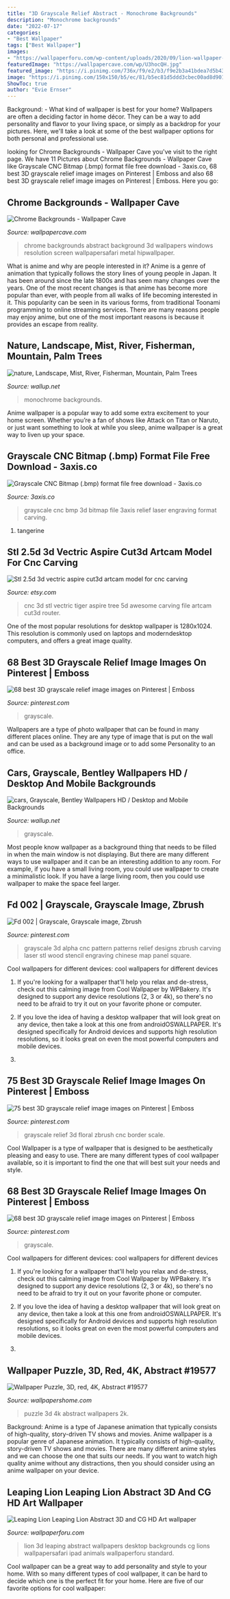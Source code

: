 ```yaml
---
title: "3D Grayscale Relief Abstract - Monochrome Backgrounds"
description: "Monochrome backgrounds"
date: "2022-07-17"
categories:
- "Best Wallpaper"
tags: ["Best Wallpaper"]
images:
- "https://wallpaperforu.com/wp-content/uploads/2020/09/lion-wallpaper-200910144637231920x1200.jpg"
featuredImage: "https://wallpapercave.com/wp/U3hocQH.jpg"
featured_image: "https://i.pinimg.com/736x/f9/e2/b3/f9e2b3a41bdea7d5b43fd03d707a66c9.jpg"
image: "https://i.pinimg.com/150x150/b5/ec/81/b5ec81d5ddd3cbec00ad8d9012ab5850.jpg"
ShowToc: true
author: "Evie Ernser"
---
```



Background: - What kind of wallpaper is best for your home?
Wallpapers are often a deciding factor in home décor. They can be a way to add personality and flavor to your living space, or simply as a backdrop for your pictures. Here, we'll take a look at some of the best wallpaper options for both personal and professional use.

	

		
looking for Chrome Backgrounds - Wallpaper Cave you've visit to the right page. We have 11 Pictures about Chrome Backgrounds - Wallpaper Cave like Grayscale CNC Bitmap (.bmp) format file free download - 3axis.co, 68 best 3D grayscale relief image images on Pinterest | Emboss and also 68 best 3D grayscale relief image images on Pinterest | Emboss. Here you go:
		
    
## Chrome Backgrounds - Wallpaper Cave

<img loading=lazy src="https://wallpapercave.com/wp/U3hocQH.jpg" onerror="this.onerror=null;this.src='https://tse1.mm.bing.net/th?id=OIP.78LqwE8BHKCcYqXUIcVrMwHaEK&amp;pid=15.1';" alt="Chrome Backgrounds - Wallpaper Cave">

_Source: wallpapercave.com_

>chrome backgrounds abstract background 3d wallpapers windows resolution screen wallpapersafari metal hipwallpaper. 

	

What is anime and why are people interested in it?
Anime is a genre of animation that typically follows the story lines of young people in Japan. It has been around since the late 1800s and has seen many changes over the years. One of the most recent changes is that anime has become more popular than ever, with people from all walks of life becoming interested in it. This popularity can be seen in its various forms, from traditional Toonami programming to online streaming services. There are many reasons people may enjoy anime, but one of the most important reasons is because it provides an escape from reality.

    
## Nature, Landscape, Mist, River, Fisherman, Mountain, Palm Trees

<img loading=lazy src="https://wallup.net/wp-content/uploads/2015/12/257932-nature-landscape-mist-river-fisherman-mountain-palm_trees-monochrome-China-morning.jpg" onerror="this.onerror=null;this.src='https://tse1.mm.bing.net/th?id=OIP.CBRN-E3IPZleiEer8ggjYAHaDy&amp;pid=15.1';" alt="nature, Landscape, Mist, River, Fisherman, Mountain, Palm Trees">

_Source: wallup.net_

>monochrome backgrounds. 

	

Anime wallpaper is a popular way to add some extra excitement to your home screen. Whether you’re a fan of shows like Attack on Titan or Naruto, or just want something to look at while you sleep, anime wallpaper is a great way to liven up your space.

    
## Grayscale CNC Bitmap (.bmp) Format File Free Download - 3axis.co

<img loading=lazy src="https://3axis.co/user-images/voqjvj12.jpg" onerror="this.onerror=null;this.src='https://tse3.mm.bing.net/th?id=OIP.AymJWiAcB8kQTWfhUfoFdwHaHm&amp;pid=15.1';" alt="Grayscale CNC Bitmap (.bmp) format file free download - 3axis.co">

_Source: 3axis.co_

>grayscale cnc bmp 3d bitmap file 3axis relief laser engraving format carving. 

	

1. tangerine 

    
## Stl 2.5d 3d Vectric Aspire Cut3d Artcam Model For Cnc Carving

<img loading=lazy src="https://img.etsystatic.com/il/688ce6/1222339298/il_570xN.1222339298_bf0t.jpg?version=0" onerror="this.onerror=null;this.src='https://tse2.mm.bing.net/th?id=OIP.ab1t7G-HZIO97t4T2O-ZuAHaFg&amp;pid=15.1';" alt="Stl 2.5d 3d vectric aspire cut3d artcam model for cnc carving">

_Source: etsy.com_

>cnc 3d stl vectric tiger aspire tree 5d awesome carving file artcam cut3d router. 

	

One of the most popular resolutions for desktop wallpaper is 1280x1024. This resolution is commonly used on laptops and moderndesktop computers, and offers a great image quality.

    
## 68 Best 3D Grayscale Relief Image Images On Pinterest | Emboss

<img loading=lazy src="https://i.pinimg.com/150x150/ee/af/55/eeaf557da57c15fe45fa4e9138a7ae85.jpg" onerror="this.onerror=null;this.src='https://tse3.mm.bing.net/th?id=OIP.ygroFdR4x8-Ph7lKIT413QAAAA&amp;pid=15.1';" alt="68 best 3D grayscale relief image images on Pinterest | Emboss">

_Source: pinterest.com_

>grayscale. 

	



Wallpapers are a type of photo wallpaper that can be found in many different places online. They are any type of image that is put on the wall and can be used as a background image or to add some Personality to an office.

    
## Cars, Grayscale, Bentley Wallpapers HD / Desktop And Mobile Backgrounds

<img loading=lazy src="https://wallup.net/wp-content/uploads/2019/09/205090-cars-grayscale-bentley.jpg" onerror="this.onerror=null;this.src='https://tse1.mm.bing.net/th?id=OIP.BRjYAcfj5_fUD-GkK4ESHgHaEK&amp;pid=15.1';" alt="cars, Grayscale, Bentley Wallpapers HD / Desktop and Mobile Backgrounds">

_Source: wallup.net_

>grayscale. 

	

Most people know wallpaper as a background thing that needs to be filled in when the main window is not displaying. But there are many different ways to use wallpaper and it can be an interesting addition to any room. For example, if you have a small living room, you could use wallpaper to create a minimalistic look. If you have a large living room, then you could use wallpaper to make the space feel larger.

    
## Fd 002 | Grayscale, Grayscale Image, Zbrush

<img loading=lazy src="https://i.pinimg.com/736x/f9/e2/b3/f9e2b3a41bdea7d5b43fd03d707a66c9.jpg" onerror="this.onerror=null;this.src='https://tse2.mm.bing.net/th?id=OIP.WISv10msmroEQU7MAUus-QHaHa&amp;pid=15.1';" alt="Fd 002 | Grayscale, Grayscale image, Zbrush">

_Source: pinterest.com_

>grayscale 3d alpha cnc pattern patterns relief designs zbrush carving laser stl wood stencil engraving chinese map panel square. 

	

Cool wallpapers for different devices:
cool wallpapers for different devices 

1. If you're looking for a wallpaper that'll help you relax and de-stress, check out this calming image from Cool Wallpaper by WPBakery. It's designed to support any device resolutions (2, 3 or 4k), so there's no need to be afraid to try it out on your favorite phone or computer.

2. If you love the idea of having a desktop wallpaper that will look great on any device, then take a look at this one from androidOSWALLPAPER. It's designed specifically for Android devices and supports high resolution resolutions, so it looks great on even the most powerful computers and mobile devices.

3.

    
## 75 Best 3D Grayscale Relief Image Images On Pinterest | Emboss

<img loading=lazy src="https://i.pinimg.com/736x/45/56/38/4556389ca5c0cded33fbaa544b9f4f23.jpg" onerror="this.onerror=null;this.src='https://tse3.mm.bing.net/th?id=OIP.hHO9VK0l-BX6nj0ylqjE7wAAAA&amp;pid=15.1';" alt="75 best 3D grayscale relief image images on Pinterest | Emboss">

_Source: pinterest.com_

>grayscale relief 3d floral zbrush cnc border scale. 

	

Cool Wallpaper is a type of wallpaper that is designed to be aesthetically pleasing and easy to use. There are many different types of cool wallpaper available, so it is important to find the one that will best suit your needs and style.

    
## 68 Best 3D Grayscale Relief Image Images On Pinterest | Emboss

<img loading=lazy src="https://i.pinimg.com/150x150/b5/ec/81/b5ec81d5ddd3cbec00ad8d9012ab5850.jpg" onerror="this.onerror=null;this.src='https://tse2.mm.bing.net/th?id=OIP.bZwUVL6W5A6xPzlpwcM8ZQAAAA&amp;pid=15.1';" alt="68 best 3D grayscale relief image images on Pinterest | Emboss">

_Source: pinterest.com_

>grayscale. 

	

Cool wallpapers for different devices:
cool wallpapers for different devices 

1. If you're looking for a wallpaper that'll help you relax and de-stress, check out this calming image from Cool Wallpaper by WPBakery. It's designed to support any device resolutions (2, 3 or 4k), so there's no need to be afraid to try it out on your favorite phone or computer.

2. If you love the idea of having a desktop wallpaper that will look great on any device, then take a look at this one from androidOSWALLPAPER. It's designed specifically for Android devices and supports high resolution resolutions, so it looks great on even the most powerful computers and mobile devices.

3.

    
## Wallpaper Puzzle, 3D, Red, 4K, Abstract #19577

<img loading=lazy src="https://wallpapershome.com/images/wallpapers/puzzle-2560x1440-3d-red-4k-19577.jpg" onerror="this.onerror=null;this.src='https://tse2.mm.bing.net/th?id=OIP.EcqFwS-p40eo2zxtlV_igQHaEK&amp;pid=15.1';" alt="Wallpaper Puzzle, 3D, red, 4K, Abstract #19577">

_Source: wallpapershome.com_

>puzzle 3d 4k abstract wallpapers 2k. 

	

Background: Anime is a type of Japanese animation that typically consists of high-quality, story-driven TV shows and movies.
Anime wallpaper is a popular genre of Japanese animation. It typically consists of high-quality, story-driven TV shows and movies. There are many different anime styles and we can choose the one that suits our needs. If you want to watch high quality anime without any distractions, then you should consider using an anime wallpaper on your device.

    
## Leaping Lion Leaping Lion Abstract 3D And CG HD Art Wallpaper

<img loading=lazy src="https://wallpaperforu.com/wp-content/uploads/2020/09/lion-wallpaper-200910144637231920x1200.jpg" onerror="this.onerror=null;this.src='https://tse1.mm.bing.net/th?id=OIP.3Bv_1hq0ImIjOz7k2vR1fAHaEo&amp;pid=15.1';" alt="Leaping Lion Leaping Lion Abstract 3D and CG HD Art wallpaper">

_Source: wallpaperforu.com_

>lion 3d leaping abstract wallpapers desktop backgrounds cg lions wallpapersafari ipad animals wallpaperforu standard. 

	

Cool wallpaper can be a great way to add personality and style to your home. With so many different types of cool wallpaper, it can be hard to decide which one is the perfect fit for your home. Here are five of our favorite options for cool wallpaper: 

